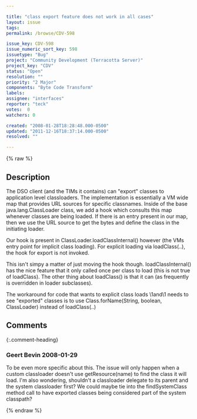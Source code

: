 ```yaml
---

title: "class export feature does not work in all cases"
layout: issue
tags: 
permalink: /browse/CDV-598

issue_key: CDV-598
issue_numeric_sort_key: 598
issuetype: "Bug"
project: "Community Development (Terracotta Server)"
project_key: "CDV"
status: "Open"
resolution: ""
priority: "2 Major"
components: "Byte Code Transform"
labels: 
assignee: "interfaces"
reporter: "teck"
votes:  0
watchers: 0

created: "2008-01-28T18:28:48.000-0500"
updated: "2011-12-16T18:37:14.000-0500"
resolved: ""

---
```




{% raw %}



## Description

<div markdown="1" class="description">

The DSO client (and the TIMs it contains) can "export" classes to application level classloaders. The implementation is essentially a VM wide map that provides URL sources for specific classnames. Inside of the base java.lang.ClassLoader class, we add a hook which consults this map whenever classes are being loaded. If there is an entry present in our map, then we use the URL source to get the bytes and define the class in the initiating loader. 

Our hook is present in ClassLoader.loadClassInternal()  however (the VMs entry point for implicit class loading). For explicit loading via loadClass(..), the hook for export is not invoked. 

This isn't simpy a matter of just moving the hook though. loadClassInternal() has the nice feature that it only called once per class to load (this is not true of loadClass). The other thing about loadClass() is that it can (as frequently is overridden in loader subclasses). 

The workaround for code that wants to explicit class loads \1and\1 needs to see "exported" classes is to use Class.forName(String, boolean, ClassLoader) instead of loadClass(..)



</div>

## Comments


{:.comment-heading}
### **Geert Bevin** <span class="date">2008-01-29</span>

<div markdown="1" class="comment">

To be even more specific about this. The issue will only happen when a custom classloader doesn't use getResource(name) to find the class it will load. I'm also wondering, shouldn't a classloader delegate to its parent and the system classloader first? We could maybe tie into the findSystemClass method call to have exported classes being considered part of the system classpath?

</div>



{% endraw %}
